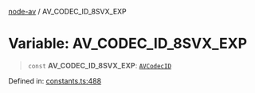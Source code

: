 [node-av](../globals.md) / AV\_CODEC\_ID\_8SVX\_EXP

# Variable: AV\_CODEC\_ID\_8SVX\_EXP

> `const` **AV\_CODEC\_ID\_8SVX\_EXP**: [`AVCodecID`](../type-aliases/AVCodecID.md)

Defined in: [constants.ts:488](https://github.com/seydx/av/blob/f8631fc881b394300b1479f511d55cf1c370a87f/src/constants/constants.ts#L488)
